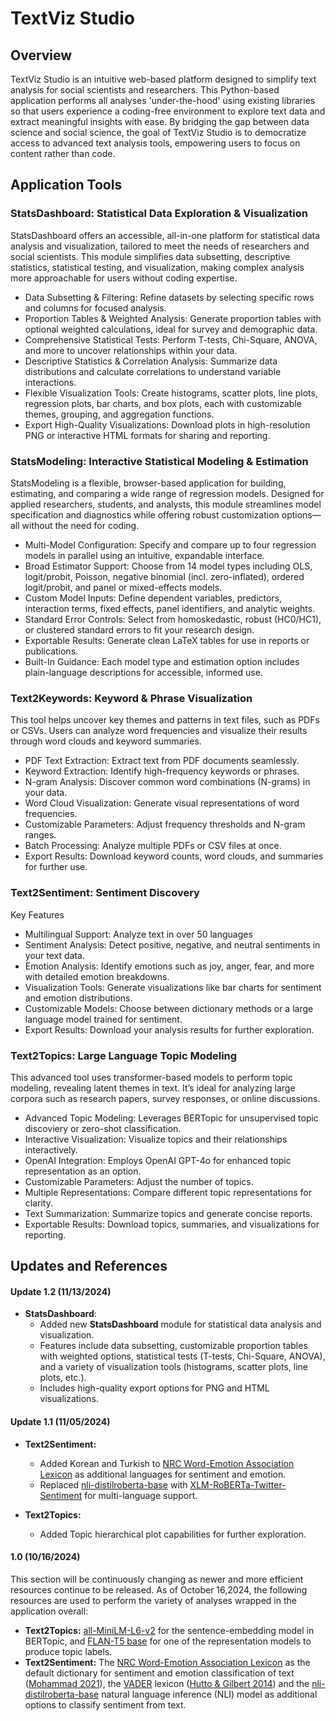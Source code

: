 # TextViz Studio

## Overview

TextViz Studio is an intuitive web-based platform designed to simplify text analysis for social scientists and researchers. This Python-based application performs all analyses 'under-the-hood' using existing libraries so that users experience a coding-free environment to explore text data and extract meaningful insights with ease. By bridging the gap between data science and social science, the goal of TextViz Studio is to democratize access to advanced text analysis tools, empowering users to focus on content rather than code.


## Application Tools

### StatsDashboard: Statistical Data Exploration & Visualization

StatsDashboard offers an accessible, all-in-one platform for statistical data analysis and visualization, tailored to meet the needs of researchers and social scientists. This module simplifies data subsetting, descriptive statistics, statistical testing, and visualization, making complex analysis more approachable for users without coding expertise.

- Data Subsetting & Filtering: Refine datasets by selecting specific rows and columns for focused analysis.
- Proportion Tables & Weighted Analysis: Generate proportion tables with optional weighted calculations, ideal for survey and demographic data.
- Comprehensive Statistical Tests: Perform T-tests, Chi-Square, ANOVA, and more to uncover relationships within your data.
- Descriptive Statistics & Correlation Analysis: Summarize data distributions and calculate correlations to understand variable interactions.
- Flexible Visualization Tools: Create histograms, scatter plots, line plots, regression plots, bar charts, and box plots, each with customizable themes, grouping, and aggregation functions.
- Export High-Quality Visualizations: Download plots in high-resolution PNG or interactive HTML formats for sharing and reporting.

### StatsModeling: Interactive Statistical Modeling & Estimation

StatsModeling is a flexible, browser-based application for building, estimating, and comparing a wide range of regression models. Designed for applied researchers, students, and analysts, this module streamlines model specification and diagnostics while offering robust customization options—all without the need for coding.

- Multi-Model Configuration: Specify and compare up to four regression models in parallel using an intuitive, expandable interface.
- Broad Estimator Support: Choose from 14 model types including OLS, logit/probit, Poisson, negative binomial (incl. zero-inflated), ordered logit/probit, and panel or mixed-effects models.
- Custom Model Inputs: Define dependent variables, predictors, interaction terms, fixed effects, panel identifiers, and analytic weights.
- Standard Error Controls: Select from homoskedastic, robust (HC0/HC1), or clustered standard errors to fit your research design.
- Exportable Results: Generate clean LaTeX tables for use in reports or publications.
- Built-In Guidance: Each model type and estimation option includes plain-language descriptions for accessible, informed use.

### Text2Keywords: Keyword & Phrase Visualization

This tool helps uncover key themes and patterns in text files, such as PDFs or CSVs. Users can analyze word frequencies and visualize their results through word clouds and keyword summaries.

- PDF Text Extraction: Extract text from PDF documents seamlessly.
- Keyword Extraction: Identify high-frequency keywords or phrases.
- N-gram Analysis: Discover common word combinations (N-grams) in your data.
- Word Cloud Visualization: Generate visual representations of word frequencies.
- Customizable Parameters: Adjust frequency thresholds and N-gram ranges.
- Batch Processing: Analyze multiple PDFs or CSV files at once.
- Export Results: Download keyword counts, word clouds, and summaries for further use.

### Text2Sentiment: Sentiment Discovery

Key Features

- Multilingual Support: Analyze text in over 50 languages
- Sentiment Analysis: Detect positive, negative, and neutral sentiments in your text data.
- Emotion Analysis: Identify emotions such as joy, anger, fear, and more with detailed emotion breakdowns.
- Visualization Tools: Generate visualizations like bar charts for sentiment and emotion distributions.
- Customizable Models: Choose between dictionary methods or a large language model trained for sentiment.
- Export Results: Download your analysis results for further exploration.

### Text2Topics: Large Language Topic Modeling

This advanced tool uses transformer-based models to perform topic modeling, revealing latent themes in text. It’s ideal for analyzing large corpora such as research papers, survey responses, or online discussions.

- Advanced Topic Modeling: Leverages BERTopic for unsupervised topic discoviery or zero-shot classification.
- Interactive Visualization: Visualize topics and their relationships interactively.
- OpenAI Integration: Employs OpenAI GPT-4o for enhanced topic representation as an option.
- Customizable Parameters: Adjust the number of topics.
- Multiple Representations: Compare different topic representations for clarity.
- Text Summarization: Summarize topics and generate concise reports.
- Exportable Results: Download topics, summaries, and visualizations for reporting.

## Updates and References

#### Update 1.2 (11/13/2024)

- **StatsDashboard**:
  - Added new **StatsDashboard** module for statistical data analysis and visualization.
  - Features include data subsetting, customizable proportion tables with weighted options, statistical tests (T-tests, Chi-Square, ANOVA), and a variety of visualization tools (histograms, scatter plots, line plots, etc.).
  - Includes high-quality export options for PNG and HTML visualizations.

#### Update 1.1 (11/05/2024)

- **Text2Sentiment:**
  - Added Korean and Turkish to [NRC Word-Emotion Association Lexicon](https://saifmohammad.com/WebPages/NRC-Emotion-Lexicon.htm) as additional languages for sentiment and emotion.
  - Replaced [nli-distilroberta-base](https://huggingface.co/cross-encoder/nli-distilroberta-base) with [XLM-RoBERTa-Twitter-Sentiment](https://huggingface.co/cardiffnlp/twitter-xlm-roberta-base-sentiment) for multi-language support.

- **Text2Topics:**
  - Added Topic hierarchical plot capabilities for further exploration.

#### 1.0 (10/16/2024)

This section will be continuously changing as newer and more efficient resources continue to be released. As of October 16,2024, the following resources are used to perform the variety of analyses wrapped in the application overall:
- **Text2Topics:** [all-MiniLM-L6-v2](https://huggingface.co/sentence-transformers/all-MiniLM-L6-v2) for the sentence-embedding model in BERTopic, and [FLAN-T5 base](https://huggingface.co/google/flan-t5-base) for one of the representation models to produce topic labels.
- **Text2Sentiment:** The [NRC Word-Emotion Association Lexicon](https://saifmohammad.com/WebPages/NRC-Emotion-Lexicon.htm) as the default dictionary for sentiment and emotion classification of text ([Mohammad 2021](https://arxiv.org/abs/2005.11882)), the [VADER](https://github.com/cjhutto/vaderSentiment) lexicon ([Hutto & Gilbert 2014](https://ojs.aaai.org/index.php/ICWSM/article/view/14550)) and the [nli-distilroberta-base](https://huggingface.co/cross-encoder/nli-distilroberta-base) natural language inference (NLI) model as additional options to classify sentiment from text.
